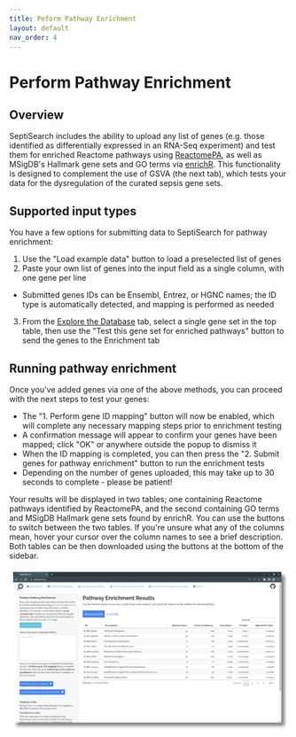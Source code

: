 ```yaml
---
title: Peform Pathway Enrichment
layout: default
nav_order: 4
---
```


# Perform Pathway Enrichment

## Overview
SeptiSearch includes the ability to upload any list of genes (e.g. those
identified as differentially expressed in an RNA-Seq experiment) and test them
for enriched Reactome pathways using [ReactomePA](https://bioconductor.org/packages/ReactomePA),
as well as MSigDB's Hallmark gene sets and GO terms via [enrichR](https://cran.r-project.org/package=enrichR).
This functionality is designed to complement the use of GSVA (the next tab), 
which tests your data for the dysregulation of the curated sepsis gene sets.

## Supported input types
You have a few options for submitting data to SeptiSearch for pathway enrichment:

1. Use the "Load example data" button to load a preselected list of genes
2. Paste your own list of genes into the input field as a single column, with
one gene per line
  - Submitted genes IDs can be Ensembl, Entrez, or HGNC names; the ID type is
  automatically detected, and mapping is performed as needed
3. From the [Explore the Database](explore) tab, select a single gene set in the
top table, then use the "Test this gene set for enriched pathways" button to
send the genes to the Enrichment tab

## Running pathway enrichment
Once you've added genes via one of the above methods, you can proceed with the
next steps to test your genes:

- The "1. Perform gene ID mapping" button will now be enabled, which will
  complete any necessary mapping steps prior to enrichment testing
- A confirmation message will appear to confirm your genes have been mapped; 
  click "OK" or anywhere outside the popup to dismiss it
- When the ID mapping is completed, you can then press the "2. Submit genes for
  pathway enrichment" button to run the enrichment tests
- Depending on the number of genes uploaded, this may take up to 30 seconds to
  complete - please be patient!

Your results will be displayed in two tables; one containing Reactome pathways
identified by ReactomePA, and the second containing GO terms and MSigDB
Hallmark gene sets found by enrichR. You can use the buttons to switch between
the two tables. If you're unsure what any of the columns mean, hover your
cursor over the column names to see a brief description. Both tables can be
then downloaded using the buttons at the bottom of the sidebar.

![Table of enrichment results, from ReactomePA.](../assets/images/t6.png)
